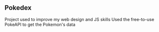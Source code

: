 ## Pokedex

Project used to improve my web design and JS skills
Used the free-to-use PokeAPI to get the Pokemon's data